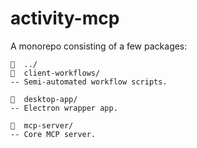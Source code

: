 # activity-mcp

A monorepo consisting of a few packages:
```
  ../
  client-workflows/
-- Semi-automated workflow scripts.

  desktop-app/
-- Electron wrapper app.

  mcp-server/
-- Core MCP server.
```

